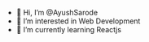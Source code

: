 - 👋 Hi, I’m @AyushSarode
- 👀 I’m interested in Web Development
- 🌱 I’m currently learning Reactjs


<!---
AyushSarode/AyushSarode is a ✨ special ✨ repository because its `README.md` (this file) appears on your GitHub profile.
You can click the Preview link to take a look at your changes.
--->
